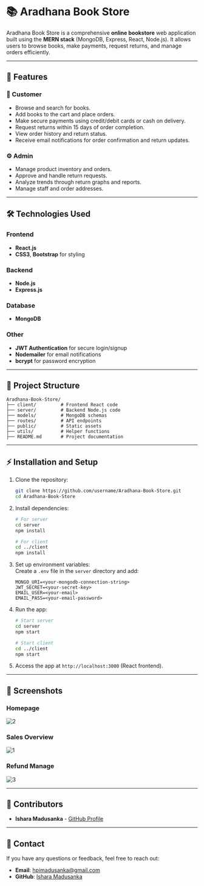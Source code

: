 # 📚 Aradhana Book Store  

Aradhana Book Store is a comprehensive **online bookstore** web application built using the **MERN stack** (MongoDB, Express, React, Node.js). It allows users to browse books, make payments, request returns, and manage orders efficiently.

---

## 🚀 Features  

### 🛒 Customer  
- Browse and search for books.  
- Add books to the cart and place orders.  
- Make secure payments using credit/debit cards or cash on delivery.  
- Request returns within 15 days of order completion.  
- View order history and return status.  
- Receive email notifications for order confirmation and return updates.

### ⚙️ Admin  
- Manage product inventory and orders.  
- Approve and handle return requests.  
- Analyze trends through return graphs and reports.  
- Manage staff and order addresses.  

---

## 🛠️ Technologies Used  
### Frontend  
- **React.js**  
- **CSS3**, **Bootstrap** for styling  

### Backend  
- **Node.js**  
- **Express.js**  

### Database  
- **MongoDB**  

### Other  
- **JWT Authentication** for secure login/signup  
- **Nodemailer** for email notifications  
- **bcrypt** for password encryption  

---

## 📂 Project Structure  
```
Aradhana-Book-Store/
├── client/         # Frontend React code  
├── server/         # Backend Node.js code  
├── models/         # MongoDB schemas  
├── routes/         # API endpoints  
├── public/         # Static assets  
├── utils/          # Helper functions  
├── README.md       # Project documentation  
```

---

## ⚡ Installation and Setup  

1. Clone the repository:  
   ```bash  
   git clone https://github.com/username/Aradhana-Book-Store.git  
   cd Aradhana-Book-Store  
   ```  

2. Install dependencies:  
   ```bash  
   # For server  
   cd server  
   npm install  

   # For client  
   cd ../client  
   npm install  
   ```  

3. Set up environment variables:  
   Create a `.env` file in the `server` directory and add:  
   ```env  
   MONGO_URI=<your-mongodb-connection-string>  
   JWT_SECRET=<your-secret-key>  
   EMAIL_USER=<your-email>  
   EMAIL_PASS=<your-email-password>  
   ```  

4. Run the app:  
   ```bash  
   # Start server  
   cd server  
   npm start  

   # Start client  
   cd ../client  
   npm start  
   ```  

5. Access the app at `http://localhost:3000` (React frontend).

---

## 📸 Screenshots  


### Homepage  
![2](https://github.com/user-attachments/assets/41b214df-f7fc-4c45-9a5d-b2c908f0ce33)

### Sales Overview   
![1](https://github.com/user-attachments/assets/6a74fc84-1baf-4993-8eb6-3579a269b0d5)

### Refund Manage
![3](https://github.com/user-attachments/assets/60acfd52-df33-4fe0-9e7c-d65c1194d523)


---

## 🤝 Contributors  

- **Ishara Madusanka** - [GitHub Profile](#)  

---

## 📧 Contact  
If you have any questions or feedback, feel free to reach out:  
- **Email**: hpimadusanka@gmail.com  
- **GitHub**: [Ishara Madusanka](https://github.com/yourprofile)  


